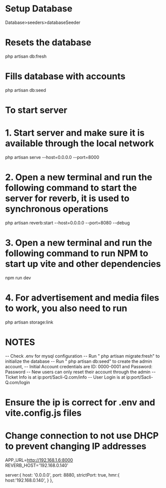 # Setup Database
Database>seeders>databaseSeeder

# Resets the database
php artisan db:fresh 

# Fills database with accounts
php artisan db:seed 




# To start server
# 1. Start server and make sure it is available through the local network
php artisan serve --host=0.0.0.0 --port=8000                    
# 2. Open a new terminal and run the following command to start the server for reverb, it is used to synchronous operations
php artisan reverb:start --host=0.0.0.0 --port=8080 --debug
# 3. Open a new terminal and run the following command to run NPM to start up vite and other dependencies
npm run dev
# 4. For advertisement and media files to work, you also need to run
php artisan storage:link



# NOTES
-- Check .env for mysql configuration
-- Run " php artisan migrate:fresh"  to initialize the database
-- Run " php artisan db:seed" to create the admin account, 
-- Initial Account credentials are 
    ID: 0000-0001 and Password: Password
-- New users can only reset their account through the admin
-- Ticket Info is at ip:port/Sacli-Q.com/info
-- User Login is at ip:port/Sacli-Q.com/login

# Ensure the ip is correct for .env and vite.config.js files 
# Change connection to not use DHCP to prevent changing IP addresses
APP_URL=http://192.168.1.6:8000   
REVERB_HOST='192.168.0.140'

server:{
    host: '0.0.0.0',
    port: 8880,
    strictPort: true,
    hmr:{
        host:'192.168.0.140', 
    }
},